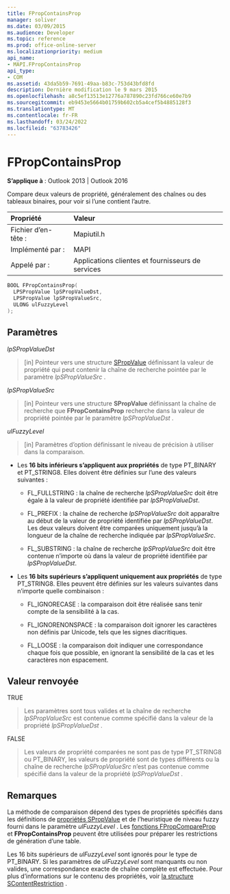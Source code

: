 ```yaml
---
title: FPropContainsProp
manager: soliver
ms.date: 03/09/2015
ms.audience: Developer
ms.topic: reference
ms.prod: office-online-server
ms.localizationpriority: medium
api_name:
- MAPI.FPropContainsProp
api_type:
- COM
ms.assetid: 43da5b59-7691-49aa-b83c-753d43bfd8fd
description: Dernière modification le 9 mars 2015
ms.openlocfilehash: a8c5ef13513e12776a787890c23fd766ce60e7b9
ms.sourcegitcommit: eb9453e5664b01759b602cb5a4cef5b4885128f3
ms.translationtype: MT
ms.contentlocale: fr-FR
ms.lasthandoff: 03/24/2022
ms.locfileid: "63783426"
---
```

# <a name="fpropcontainsprop"></a>FPropContainsProp

**S’applique à** : Outlook 2013 | Outlook 2016 
  
Compare deux valeurs de propriété, généralement des chaînes ou des tableaux binaires, pour voir si l’une contient l’autre. 
  
|Propriété|Valeur|
|:-----|:-----|
|Fichier d’en-tête :  <br/> |Mapiutil.h  <br/> |
|Implémenté par :  <br/> |MAPI  <br/> |
|Appelé par :  <br/> |Applications clientes et fournisseurs de services  <br/> |
   
```cpp
BOOL FPropContainsProp(
  LPSPropValue lpSPropValueDst,
  LPSPropValue lpSPropValueSrc,
  ULONG ulFuzzyLevel
);
```

## <a name="parameters"></a>Paramètres

_lpSPropValueDst_
  
> [in] Pointeur vers une structure [SPropValue](spropvalue.md) définissant la valeur de propriété qui peut contenir la chaîne de recherche pointée par le paramètre  _lpSPropValueSrc_ . 
    
_lpSPropValueSrc_
  
> [in] Pointeur vers une structure **SPropValue** définissant la chaîne de recherche que **FPropContainsProp** recherche dans la valeur de propriété pointée par le paramètre  _lpSPropValueDst_ . 
    
_ulFuzzyLevel_
  
> [in] Paramètres d’option définissant le niveau de précision à utiliser dans la comparaison. 

  - Les **16 bits inférieurs s’appliquent aux propriétés** de type PT_BINARY et PT_STRING8. Elles doivent être définies sur l’une des valeurs suivantes :
      
    - FL_FULLSTRING : la chaîne de recherche  _lpSPropValueSrc_ doit être égale à la valeur de propriété identifiée par  _lpSPropValueDst_.
        
    - FL_PREFIX : la chaîne de recherche  _lpSPropValueSrc_ doit apparaître au début de la valeur de propriété identifiée par  _lpSPropValueDst_. Les deux valeurs doivent être comparées uniquement jusqu’à la longueur de la chaîne de recherche indiquée par  _lpSPropValueSrc_. 
        
    - FL_SUBSTRING : la chaîne de recherche  _lpSPropValueSrc_ doit être contenue n’importe où dans la valeur de propriété identifiée par  _lpSPropValueDst_. 
      
  - Les **16 bits supérieurs s’appliquent uniquement aux propriétés** de type PT_STRING8. Elles peuvent être définies sur les valeurs suivantes dans n’importe quelle combinaison :
    
    - FL_IGNORECASE : la comparaison doit être réalisée sans tenir compte de la sensibilité à la cas. 
        
    - FL_IGNORENONSPACE : la comparaison doit ignorer les caractères non définis par Unicode, tels que les signes diacritiques. 
        
    - FL_LOOSE : la comparaison doit indiquer une correspondance chaque fois que possible, en ignorant la sensibilité de la cas et les caractères non espacement.
    
## <a name="return-value"></a>Valeur renvoyée

TRUE 
  
> Les paramètres sont tous valides et la chaîne de recherche  _lpSPropValueSrc_ est contenue comme spécifié dans la valeur de la propriété _lpSPropValueDst_ . 
    
FALSE 
  
> Les valeurs de propriété comparées ne sont pas de type PT_STRING8 ou PT_BINARY, les valeurs de propriété sont de types différents ou la chaîne de recherche  _lpSPropValueSrc_ n’est pas contenue comme spécifié dans la valeur de la propriété _lpSPropValueDst_ . 
    
## <a name="remarks"></a>Remarques

La méthode de comparaison dépend des types de propriétés spécifiés dans les définitions de [propriétés SPropValue](spropvalue.md) et de l’heuristique de niveau fuzzy fourni dans le paramètre _ulFuzzyLevel_ . Les [fonctions FPropCompareProp](fpropcompareprop.md) et **FPropContainsProp** peuvent être utilisées pour préparer les restrictions de génération d’une table. 
  
Les 16 bits supérieurs de  _ulFuzzyLevel_ sont ignorés pour le type de PT_BINARY. Si les paramètres de  _ulFuzzyLevel_ sont manquants ou non valides, une correspondance exacte de chaîne complète est effectuée. Pour plus d’informations sur le contenu des propriétés, voir [la structure SContentRestriction](scontentrestriction.md) . 
  

